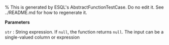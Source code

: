 % This is generated by ESQL's AbstractFunctionTestCase. Do no edit it. See ../README.md for how to regenerate it.

**Parameters**

`str`
:   String expression. If `null`, the function returns `null`. The input can be a single-valued column or expression 


